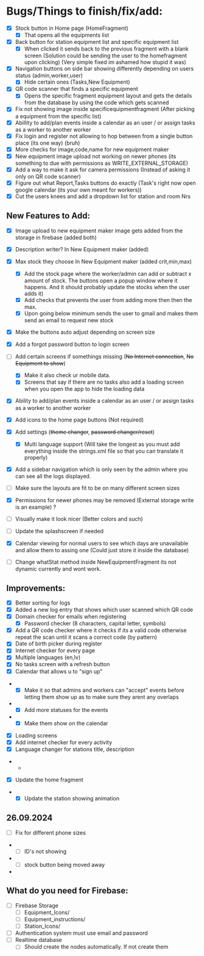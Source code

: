 # Bugs/Things to finish/fix/add:

- [x] Stock button in Home page  (HomeFragment)
	- [x] That opens all the equipments list
- [x] Back button for station equipment list and specific equipment list
	- [x] When clicked it sends back to the previous fragment with a blank screen (Solution could be sending the user to the homefragment upon clicking) (Very simple fixed im ashamed how stupid it was)
- [x] Navigation buttons on side bar showing differently depending on users status (admin,worker,user)
	- [x] Hide certain ones (Tasks,New Equipment)
- [x] QR code scanner that finds a specific equipment
	- [x] Opens the specific fragment equipment layout and gets the details from the database by using the code which gets scanned
- [x] Fix not showing image inside specificequipmentfragment (After picking a equipment from the specific list)
- [x] Abillity to add/plan events inside a calendar as an user / or assign tasks as a worker to another worker
- [x] Fix login and register not allowing to hop between from a single button place (its one way) (bruh)
- [x] More checks for image,code,name for new equipment maker
- [x] New equipment image upload not working on newer phones (its something to due with permissions as WRITE_EXTERNAL_STORAGE)
- [x] Add a way to make it ask for camera permissions (Instead of asking it only on QR code scanner)
- [x] Figure out what Report,Tasks buttons do exactly (Task's right now open google calendar (its your own meant for workers))
- [x] Cut the users knees and add a dropdown list for station and room Nrs

## New Features to Add:

- [x] Image upload to new equipment maker image gets added from the storage in firebase (added both)
- [x] Description writer? In New Equipment maker (added)
- [x] Max stock they choose In New Equipment maker (added crit,min,max)
	- [x] Add the stock page where the worker/admin can add or subtract x amount of stock. The buttons open a popup window where it happens. And it should probably update the stocks when the user adds it)
    - [x] Add checks that prevents the user from adding more then then the max.
    - [x] Upon going below minimum sends the user to gmail and makes them send an email to request new stock
- [x] Make the buttons auto adjust depending on screen size
- [x] Add a forgot password button to login screen
- [ ] Add certain screens if somethings missing (~~No Internet connection~~, ~~No Equipment to show~~)
    - [x] Make it also check ur mobile data. 
    - [x] Screens that say if there are no tasks also add a loading screen when you open the app to hide the loading data
- [x] Ability to add/plan events inside a calendar as an user / or assign tasks as a worker to another worker
- [x] Add icons to the home page buttons (Not required)
- [x] Add settings (~~theme changer~~, ~~password changer/reset~~)
  - [x] Multi language support (Will take the longest as you must add everything inside the strings.xml file so that you can translate it properly)
- [x] Add a sidebar navigation which is only seen by the admin where you can see all the logs displayed.
- [ ] Make sure the layouts are fit to be on many different screen sizes
- [x] Permissions for newer phones may be removed (External storage write is an example) ?
- [ ] Visually make it look nicer (Better colors and such)
- [ ] Update the splashscreen if needed
- [x] Calendar viewing for normal users to see which days are unavailable and allow them to assing one (Could just store it inside the database)
- [ ] Change whatStat method inside NewEquipmentFragment its not dynamic currently and wont work.


## Improvements:
- [x] Better sorting for logs
- [x] Added a new log entry that shows which user scanned which QR code
- [x] Domain checker for emails when registering
  - [x] Password checker (8 characters, capital letter, symbols)
- [x] Add a QR code checker where it checks if its a valid code otherwise repeat the scan until it scans a correct code (by pattern)
- [x] Date of birth picker during register
- [x] Internet checker for every page
- [x] Multiple languages (en,lv)
- [x] No tasks screen with a refresh button
- [x] Calendar that allows u to "sign up"
- - [x] Make it so that admins and workers can "accept" events before letting them show up as to make sure they arent any overlaps
- - [x] Add more statuses for the events
- - [x] Make them show on the calendar
- [x] Loading screens
- [x] Add internet checker for every activity
- [x] Language changer for stations title, description
- -
- [x] Update the home fragment
- - [x] Update the station showing animation

## 26.09.2024
- [ ] Fix for different phone sizes
- - [ ] ID's not showing
- - [ ] stock button being moved away
- 


## What do you need for Firebase:
- [ ] Firebase Storage
	- [ ] Equipment_Icons/
    - [ ] Equipment_instructions/
    - [ ] Station_Icons/
- [ ] Authentication system must use email and password
- [ ] Realtime database
	- [ ] Should create the nodes automatically. If not create them
